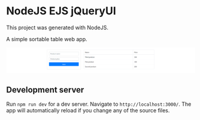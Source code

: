 # NodeJS EJS jQueryUI

This project was generated with NodeJS.

A simple sortable table web app.

![NodeJS EJS jQueryUI](/src/public/images/nodejs-jqueryui.png)

## Development server

Run `npm run dev` for a dev server. Navigate to `http://localhost:3000/`. The app will automatically reload if you change any of the source files.
